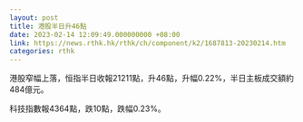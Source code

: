 ```yaml
---
layout: post
title: 港股半日升46點
date: 2023-02-14 12:09:49.000000000 +08:00
link: https://news.rthk.hk/rthk/ch/component/k2/1687813-20230214.htm
categories: rthk
---
```


港股窄幅上落，恒指半日收報21211點，升46點，升幅0.22%，半日主板成交額約484億元。

科技指數報4364點，跌10點，跌幅0.23%。
